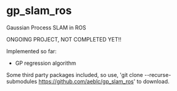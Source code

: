 # gp_slam_ros
Gaussian Process SLAM in ROS

ONGOING PROJECT, NOT COMPLETED YET!!

Implemented so far:

- GP regression algorithm


Some third party packages included, so use,
'git clone --recurse-submodules https://github.com/aeblc/gp_slam_ros'
to download.
